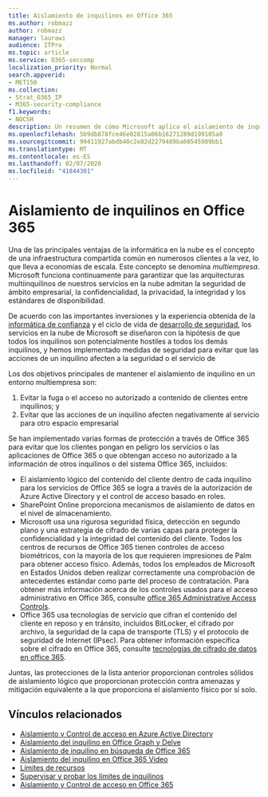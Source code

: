 ```yaml
---
title: Aislamiento de inquilinos en Office 365
ms.author: robmazz
author: robmazz
manager: laurawi
audience: ITPro
ms.topic: article
ms.service: O365-seccomp
localization_priority: Normal
search.appverid:
- MET150
ms.collection:
- Strat_O365_IP
- M365-security-compliance
f1.keywords:
- NOCSH
description: Un resumen de cómo Microsoft aplica el aislamiento de inquilino para Office 365.
ms.openlocfilehash: 5b9db878fce46e02815a06b16271289d199105a0
ms.sourcegitcommit: 99411927abdb40c2e82d2279489ba60545989bb1
ms.translationtype: MT
ms.contentlocale: es-ES
ms.lasthandoff: 02/07/2020
ms.locfileid: "41844301"
---
```

# <a name="tenant-isolation-in-office-365"></a>Aislamiento de inquilinos en Office 365

Una de las principales ventajas de la informática en la nube es el concepto de una infraestructura compartida común en numerosos clientes a la vez, lo que lleva a economías de escala. Este concepto se denomina *multiempresa*. Microsoft funciona continuamente para garantizar que las arquitecturas multiinquilinos de nuestros servicios en la nube admitan la seguridad de ámbito empresarial, la confidencialidad, la privacidad, la integridad y los estándares de disponibilidad.

De acuerdo con las importantes inversiones y la experiencia obtenida de la [informática de confianza](https://www.microsoft.com/trust-center) y el ciclo de vida de [desarrollo de seguridad](https://www.microsoft.com/securityengineering/sdl/), los servicios en la nube de Microsoft se diseñaron con la hipótesis de que todos los inquilinos son potencialmente hostiles a todos los demás inquilinos, y hemos implementado medidas de seguridad para evitar que las acciones de un inquilino afecten a la seguridad o el servicio de

Los dos objetivos principales de mantener el aislamiento de inquilino en un entorno multiempresa son:

1.  Evitar la fuga o el acceso no autorizado a contenido de clientes entre inquilinos; y
2.  Evitar que las acciones de un inquilino afecten negativamente al servicio para otro espacio empresarial

Se han implementado varias formas de protección a través de Office 365 para evitar que los clientes pongan en peligro los servicios o las aplicaciones de Office 365 o que obtengan acceso no autorizado a la información de otros inquilinos o del sistema Office 365, incluidos:

- El aislamiento lógico del contenido del cliente dentro de cada inquilino para los servicios de Office 365 se logra a través de la autorización de Azure Active Directory y el control de acceso basado en roles.
- SharePoint Online proporciona mecanismos de aislamiento de datos en el nivel de almacenamiento.
- Microsoft usa una rigurosa seguridad física, detección en segundo plano y una estrategia de cifrado de varias capas para proteger la confidencialidad y la integridad del contenido del cliente. Todos los centros de recursos de Office 365 tienen controles de acceso biométricos, con la mayoría de los que requieren impresiones de Palm para obtener acceso físico. Además, todos los empleados de Microsoft en Estados Unidos deben realizar correctamente una comprobación de antecedentes estándar como parte del proceso de contratación. Para obtener más información acerca de los controles usados para el acceso administrativo en Office 365, consulte [office 365 Administrative Access Controls](office-365-administrative-access-controls-overview.md).
- Office 365 usa tecnologías de servicio que cifran el contenido del cliente en reposo y en tránsito, incluidos BitLocker, el cifrado por archivo, la seguridad de la capa de transporte (TLS) y el protocolo de seguridad de Internet (IPsec). Para obtener información específica sobre el cifrado en Office 365, consulte [tecnologías de cifrado de datos en office 365](https://docs.microsoft.com/microsoft-365/compliance/office-365-encryption-in-the-microsoft-cloud-overview).

Juntas, las protecciones de la lista anterior proporcionan controles sólidos de aislamiento lógico que proporcionan protección contra amenazas y mitigación equivalente a la que proporciona el aislamiento físico por sí solo.

## <a name="related-links"></a>Vínculos relacionados

- [Aislamiento y Control de acceso en Azure Active Directory](office-365-isolation-in-azure-active-directory.md)
- [Aislamiento del inquilino en Office Graph y Delve](office-365-isolation-in-graph-and-delve.md)
- [Aislamiento de inquilino en búsqueda de Office 365](office-365-isolation-in-office-365-search.md)
- [Aislamiento del inquilino en Office 365 Video](office-365-isolation-in-office-365-video.md)
- [Límites de recursos](office-365-resource-limits.md)
- [Supervisar y probar los límites de inquilinos](office-365-monitoring-and-testing.md)
- [Aislamiento y Control de acceso en Office 365](office-365-isolation-in-office-365.md)
